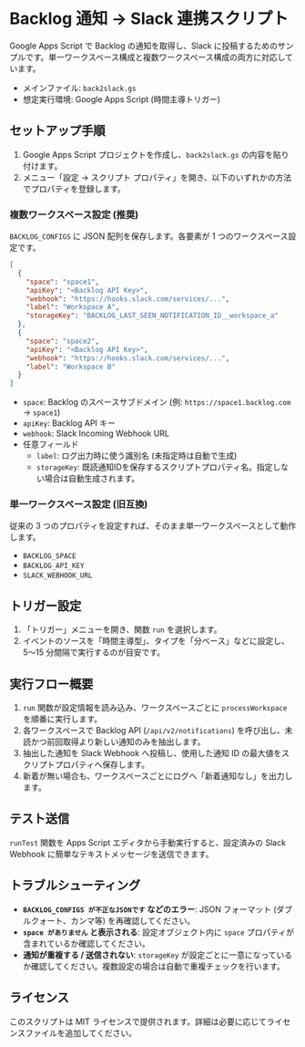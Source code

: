 # Backlog 通知 → Slack 連携スクリプト

Google Apps Script で Backlog の通知を取得し、Slack に投稿するためのサンプルです。単一ワークスペース構成と複数ワークスペース構成の両方に対応しています。

- メインファイル: `back2slack.gs`
- 想定実行環境: Google Apps Script (時間主導トリガー)

## セットアップ手順

1. Google Apps Script プロジェクトを作成し、`back2slack.gs` の内容を貼り付けます。
2. メニュー「設定 → スクリプト プロパティ」を開き、以下のいずれかの方法でプロパティを登録します。

### 複数ワークスペース設定 (推奨)

`BACKLOG_CONFIGS` に JSON 配列を保存します。各要素が 1 つのワークスペース設定です。

```json
[
  {
    "space": "space1",
    "apiKey": "<Backlog API Key>",
    "webhook": "https://hooks.slack.com/services/...",
    "label": "Workspace A",
    "storageKey": "BACKLOG_LAST_SEEN_NOTIFICATION_ID__workspace_a"
  },
  {
    "space": "space2",
    "apiKey": "<Backlog API Key>",
    "webhook": "https://hooks.slack.com/services/...",
    "label": "Workspace B"
  }
]
```

- `space`: Backlog のスペースサブドメイン (例: `https://space1.backlog.com` → `space1`)
- `apiKey`: Backlog API キー
- `webhook`: Slack Incoming Webhook URL
- 任意フィールド
  - `label`: ログ出力時に使う識別名 (未指定時は自動で生成)
  - `storageKey`: 既読通知IDを保存するスクリプトプロパティ名。指定しない場合は自動生成されます。

### 単一ワークスペース設定 (旧互換)

従来の 3 つのプロパティを設定すれば、そのまま単一ワークスペースとして動作します。

- `BACKLOG_SPACE`
- `BACKLOG_API_KEY`
- `SLACK_WEBHOOK_URL`

## トリガー設定

1. 「トリガー」メニューを開き、関数 `run` を選択します。
2. イベントのソースを「時間主導型」、タイプを「分ベース」などに設定し、5〜15 分間隔で実行するのが目安です。

## 実行フロー概要

1. `run` 関数が設定情報を読み込み、ワークスペースごとに `processWorkspace` を順番に実行します。
2. 各ワークスペースで Backlog API (`/api/v2/notifications`) を呼び出し、未読かつ前回取得より新しい通知のみを抽出します。
3. 抽出した通知を Slack Webhook へ投稿し、使用した通知 ID の最大値をスクリプトプロパティへ保存します。
4. 新着が無い場合も、ワークスペースごとにログへ「新着通知なし」を出力します。

## テスト送信

`runTest` 関数を Apps Script エディタから手動実行すると、設定済みの Slack Webhook に簡単なテキストメッセージを送信できます。

## トラブルシューティング

- **`BACKLOG_CONFIGS が不正なJSONです` などのエラー**: JSON フォーマット (ダブルクォート、カンマ等) を再確認してください。
- **`space がありません` と表示される**: 設定オブジェクト内に `space` プロパティが含まれているか確認してください。
- **通知が重複する / 送信されない**: `storageKey` が設定ごとに一意になっているか確認してください。複数設定の場合は自動で重複チェックを行います。

## ライセンス

このスクリプトは MIT ライセンスで提供されます。詳細は必要に応じてライセンスファイルを追加してください。
